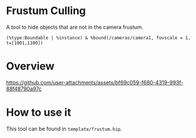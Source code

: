 # Frustum Culling
A tool to hide objects that are not in the camera frustum.

```
(%type:Boundable | %instance) & %bound(/cameras/camera1, fovscale = 1, t=[1001,1100])
```

# Overview
https://github.com/user-attachments/assets/bf69c059-f680-4319-993f-88f48790a97c

# How to use it
This tool can be found in `template/frustum.hip`.
